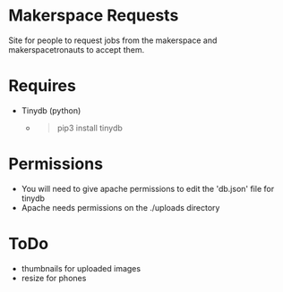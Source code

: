 # Makerspace Requests
Site for people to request jobs from the makerspace and makerspacetronauts to accept them.

# Requires
* Tinydb (python)
    * > pip3 install tinydb

# Permissions
* You will need to give apache permissions to edit the 'db.json' file for tinydb
* Apache needs permissions on the ./uploads directory
    
# ToDo
* thumbnails for uploaded images
* resize for phones
